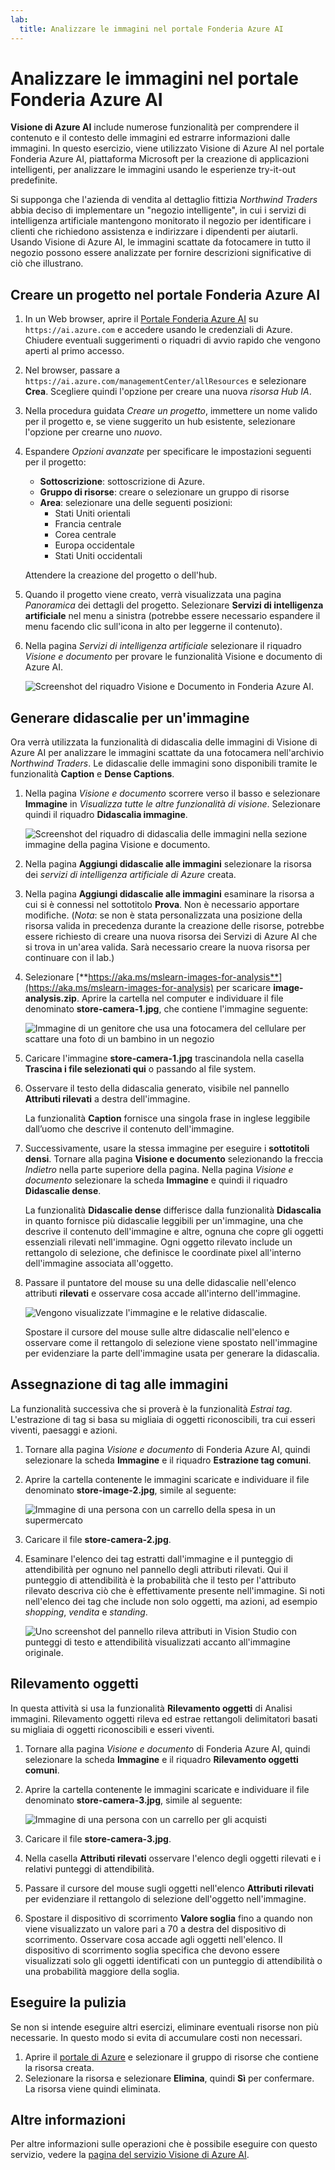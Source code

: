```yaml
---
lab:
  title: Analizzare le immagini nel portale Fonderia Azure AI
---
```


# Analizzare le immagini nel portale Fonderia Azure AI

**Visione di Azure AI** include numerose funzionalità per comprendere il contenuto e il contesto delle immagini ed estrarre informazioni dalle immagini. In questo esercizio, viene utilizzato Visione di Azure AI nel portale Fonderia Azure AI, piattaforma Microsoft per la creazione di applicazioni intelligenti, per analizzare le immagini usando le esperienze try-it-out predefinite. 

Si supponga che l'azienda di vendita al dettaglio fittizia *Northwind Traders* abbia deciso di implementare un "negozio intelligente", in cui i servizi di intelligenza artificiale mantengono monitorato il negozio per identificare i clienti che richiedono assistenza e indirizzare i dipendenti per aiutarli. Usando Visione di Azure AI, le immagini scattate da fotocamere in tutto il negozio possono essere analizzate per fornire descrizioni significative di ciò che illustrano.

## Creare un progetto nel portale Fonderia Azure AI

1. In un Web browser, aprire il [Portale Fonderia Azure AI](https://ai.azure.com) su `https://ai.azure.com` e accedere usando le credenziali di Azure. Chiudere eventuali suggerimenti o riquadri di avvio rapido che vengono aperti al primo accesso. 

1. Nel browser, passare a `https://ai.azure.com/managementCenter/allResources` e selezionare **Crea**. Scegliere quindi l'opzione per creare una nuova *risorsa Hub IA*.

1. Nella procedura guidata *Creare un progetto*, immettere un nome valido per il progetto e, se viene suggerito un hub esistente, selezionare l'opzione per crearne uno *nuovo*. 

1. Espandere *Opzioni avanzate* per specificare le impostazioni seguenti per il progetto:
    - **Sottoscrizione**: sottoscrizione di Azure.
    - **Gruppo di risorse**: creare o selezionare un gruppo di risorse
    - **Area**: selezionare una delle seguenti posizioni:
        * Stati Uniti orientali
        * Francia centrale
        * Corea centrale
        * Europa occidentale
        * Stati Uniti occidentali

    Attendere la creazione del progetto o dell'hub.

1. Quando il progetto viene creato, verrà visualizzata una pagina *Panoramica* dei dettagli del progetto. Selezionare **Servizi di intelligenza artificiale** nel menu a sinistra (potrebbe essere necessario espandere il menu facendo clic sull'icona in alto per leggerne il contenuto). 

1. Nella pagina *Servizi di intelligenza artificiale* selezionare il riquadro *Visione e documento* per provare le funzionalità Visione e documento di Azure AI.

    ![Screenshot del riquadro Visione e Documento in Fonderia Azure AI.](./media/vision-document-tile.png)

## Generare didascalie per un'immagine

Ora verrà utilizzata la funzionalità di didascalia delle immagini di Visione di Azure AI per analizzare le immagini scattate da una fotocamera nell'archivio *Northwind Traders*. Le didascalie delle immagini sono disponibili tramite le funzionalità **Caption** e **Dense Captions**.

1. Nella pagina *Visione e documento* scorrere verso il basso e selezionare **Immagine** in *Visualizza tutte le altre funzionalità di visione*. Selezionare quindi il riquadro **Didascalia immagine**.

    ![Screenshot del riquadro di didascalia delle immagini nella sezione immagine della pagina Visione e documento.](./media/vision-image-captioning-tile.png)

1. Nella pagina **Aggiungi didascalie alle immagini** selezionare la risorsa dei *servizi di intelligenza artificiale di Azure* creata. 

1. Nella pagina **Aggiungi didascalie alle immagini** esaminare la risorsa a cui si è connessi nel sottotitolo **Prova**. Non è necessario apportare modifiche. (*Nota*: se non è stata personalizzata una posizione della risorsa valida in precedenza durante la creazione delle risorse, potrebbe essere richiesto di creare una nuova risorsa dei Servizi di Azure AI che si trova in un'area valida. Sarà necessario creare la nuova risorsa per continuare con il lab.)  

1. Selezionare [**https://aka.ms/mslearn-images-for-analysis**](https://aka.ms/mslearn-images-for-analysis) per scaricare **image-analysis.zip**. Aprire la cartella nel computer e individuare il file denominato **store-camera-1.jpg**, che contiene l'immagine seguente:

    ![Immagine di un genitore che usa una fotocamera del cellulare per scattare una foto di un bambino in un negozio](./media/analyze-images-vision/store-camera-1.jpg)

1. Caricare l'immagine **store-camera-1.jpg** trascinandola nella casella **Trascina i file selezionati qui** o passando al file system.

1. Osservare il testo della didascalia generato, visibile nel pannello **Attributi rilevati** a destra dell'immagine.

    La funzionalità **Caption** fornisce una singola frase in inglese leggibile dall’uomo che descrive il contenuto dell'immagine.

1. Successivamente, usare la stessa immagine per eseguire i **sottotitoli densi**. Tornare alla pagina **Visione e documento** selezionando la freccia *Indietro* nella parte superiore della pagina. Nella pagina *Visione e documento* selezionare la scheda **Immagine** e quindi il riquadro **Didascalie dense**.

    La funzionalità **Didascalie dense** differisce dalla funzionalità **Didascalia** in quanto fornisce più didascalie leggibili per un'immagine, una che descrive il contenuto dell'immagine e altre, ognuna che copre gli oggetti essenziali rilevati nell'immagine. Ogni oggetto rilevato include un rettangolo di selezione, che definisce le coordinate pixel all'interno dell'immagine associata all'oggetto.

1. Passare il puntatore del mouse su una delle didascalie nell'elenco attributi **rilevati** e osservare cosa accade all'interno dell'immagine.

    ![Vengono visualizzate l'immagine e le relative didascalie.](./media/analyze-images-vision/dense-captioning.png)

    Spostare il cursore del mouse sulle altre didascalie nell'elenco e osservare come il rettangolo di selezione viene spostato nell'immagine per evidenziare la parte dell'immagine usata per generare la didascalia.

## Assegnazione di tag alle immagini 

La funzionalità successiva che si proverà è la funzionalità *Estrai tag*. L'estrazione di tag si basa su migliaia di oggetti riconoscibili, tra cui esseri viventi, paesaggi e azioni.

1. Tornare alla pagina *Visione e documento* di Fonderia Azure AI, quindi selezionare la scheda **Immagine** e il riquadro **Estrazione tag comuni**.

1. Aprire la cartella contenente le immagini scaricate e individuare il file denominato **store-image-2.jpg**, simile al seguente:

    ![Immagine di una persona con un carrello della spesa in un supermercato](./media/analyze-images-vision/store-camera-2.jpg)

1. Caricare il file **store-camera-2.jpg**.

1. Esaminare l'elenco dei tag estratti dall'immagine e il punteggio di attendibilità per ognuno nel pannello degli attributi rilevati. Qui il punteggio di attendibilità è la probabilità che il testo per l'attributo rilevato descriva ciò che è effettivamente presente nell'immagine. Si noti nell'elenco dei tag che include non solo oggetti, ma azioni, ad esempio *shopping*, *vendita* e *standing*.

    ![Uno screenshot del pannello rileva attributi in Vision Studio con punteggi di testo e attendibilità visualizzati accanto all'immagine originale.](./media/analyze-images-vision/detect-attributes.png)

## Rilevamento oggetti

In questa attività si usa la funzionalità **Rilevamento oggetti** di Analisi immagini. Rilevamento oggetti rileva ed estrae rettangoli delimitatori basati su migliaia di oggetti riconoscibili e esseri viventi.

1. Tornare alla pagina *Visione e documento* di Fonderia Azure AI, quindi selezionare la scheda **Immagine** e il riquadro **Rilevamento oggetti comuni**.

1. Aprire la cartella contenente le immagini scaricate e individuare il file denominato **store-camera-3.jpg**, simile al seguente:

    ![Immagine di una persona con un carrello per gli acquisti](./media/analyze-images-vision/store-camera-3.jpg)

1. Caricare il file **store-camera-3.jpg**.

1. Nella casella **Attributi rilevati** osservare l'elenco degli oggetti rilevati e i relativi punteggi di attendibilità.

1. Passare il cursore del mouse sugli oggetti nell'elenco **Attributi rilevati** per evidenziare il rettangolo di selezione dell'oggetto nell'immagine.

1. Spostare il dispositivo di scorrimento **Valore soglia** fino a quando non viene visualizzato un valore pari a 70 a destra del dispositivo di scorrimento. Osservare cosa accade agli oggetti nell'elenco. Il dispositivo di scorrimento soglia specifica che devono essere visualizzati solo gli oggetti identificati con un punteggio di attendibilità o una probabilità maggiore della soglia.

## Eseguire la pulizia

Se non si intende eseguire altri esercizi, eliminare eventuali risorse non più necessarie. In questo modo si evita di accumulare costi non necessari.

1.  Aprire il [portale di Azure]( https://portal.azure.com) e selezionare il gruppo di risorse che contiene la risorsa creata. 
1.  Selezionare la risorsa e selezionare **Elimina**, quindi **Sì** per confermare. La risorsa viene quindi eliminata.

## Altre informazioni

Per altre informazioni sulle operazioni che è possibile eseguire con questo servizio, vedere la [pagina del servizio Visione di Azure AI](https://learn.microsoft.com/azure/ai-services/computer-vision/overview).
